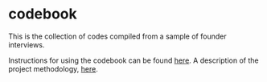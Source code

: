 # codebook

This is the collection of codes compiled from a sample of founder interviews. 

Instructions for using the codebook can be found [here](https://docs.google.com/document/d/1a55rdpi8K4NaagFJoCJic2xVt7u6VklSDBMkXgKs700/edit?usp=sharing).
A description of the project methodology, [here](https://docs.google.com/document/d/1OtHiibhRYDDeaejWuczmmoOKeSPKmP4bmPNg_y9jtTU/edit).
